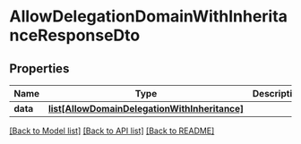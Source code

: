 # AllowDelegationDomainWithInheritanceResponseDto

## Properties
Name | Type | Description | Notes
------------ | ------------- | ------------- | -------------
**data** | [**list[AllowDomainDelegationWithInheritance]**](AllowDomainDelegationWithInheritance.md) |  | [optional] 

[[Back to Model list]](../README.md#documentation-for-models) [[Back to API list]](../README.md#documentation-for-api-endpoints) [[Back to README]](../README.md)

